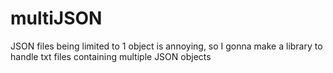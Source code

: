 # multiJSON
JSON files being limited to 1 object is annoying, so I gonna make a library to handle txt files containing multiple JSON objects

